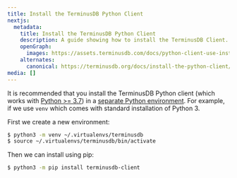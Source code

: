 ```yaml
---
title: Install the TerminusDB Python Client
nextjs:
  metadata:
    title: Install the TerminusDB Python Client
    description: A guide showing how to install the TerminusDB Client.
    openGraph:
      images: https://assets.terminusdb.com/docs/python-client-use-install-python-client.png
    alternates:
      canonical: https://terminusdb.org/docs/install-the-python-client/
media: []
---
```


It is recommended that you install the TerminusDB Python client (which works with [Python >= 3.7](https://www.python.org/downloads)) in a [separate Python environment](https://docs.python.org/3/tutorial/venv.html). For example, if we use `venv` which comes with standard installation of Python 3.

First we create a new environment:

```bash
$ python3 -m venv ~/.virtualenvs/terminusdb
$ source ~/.virtualenvs/terminusdb/bin/activate
```

Then we can install using pip:

```bash
$ python3 -m pip install terminusdb-client
```